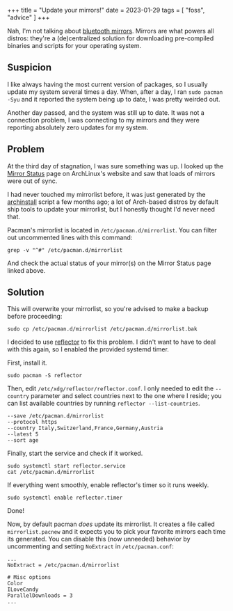 +++
title = "Update your mirrors!"
date = 2023-01-29
tags = [ "foss", "advice" ]
+++

Nah, I'm not talking about [bluetooth mirrors](https://www.bathshack.com/blog/bluetooth-mirrors-everything-you-need-to-know-before-you-buy/). Mirrors are what powers all distros: they're a (de)centralized solution for downloading pre-compiled binaries and scripts for your operating system.

## Suspicion
I like always having the most current version of packages, so I usually update my system several times a day. When, after a day, I ran `sudo pacman -Syu` and it reported the system being up to date, I was pretty weirded out.

Another day passed, and the system was still up to date. It was not a connection problem, I was connecting to my mirrors and they were reporting absolutely zero updates for my system.

## Problem

At the third day of stagnation, I was sure something was up. I looked up the [Mirror Status](https://archlinux.org/mirrors/status/) page on ArchLinux's website and saw that loads of mirrors were out of sync.

I had never touched my mirrorlist before, it was just generated by the  [archinstall](https://github.com/archlinux/archinstall) script a few months ago; a lot of Arch-based distros by default ship tools to update your mirrorlist, but I honestly thought I'd never need that.

Pacman's mirrorlist is located in `/etc/pacman.d/mirrorlist`. You can filter out uncommented lines with this command:

```
grep -v "^#" /etc/pacman.d/mirrorlist
```

And check the actual status of your mirror(s) on the Mirror Status page linked above.

## Solution

This will overwrite your mirrorlist, so you're advised to make a backup before proceeding:

```
sudo cp /etc/pacman.d/mirrorlist /etc/pacman.d/mirrorlist.bak
```

I decided to use [reflector](https://xyne.dev/projects/reflector/) to fix this problem. I didn't want to have to deal with this again, so I enabled the provided systemd timer.

First, install it.

```
sudo pacman -S reflector
```

Then, edit `/etc/xdg/reflector/reflector.conf`. I only needed to edit the `--country` parameter and select countries next to the one where I reside; you can list available countries by running `reflector --list-countries`.

```
--save /etc/pacman.d/mirrorlist
--protocol https
--country Italy,Switzerland,France,Germany,Austria
--latest 5
--sort age
```

Finally, start the service and check if it worked.
```
sudo systemctl start reflector.service
cat /etc/pacman.d/mirrorlist
```

If everything went smoothly, enable reflector's timer so it runs weekly.
```
sudo systemctl enable reflector.timer
```

Done!

Now, by default pacman _does_ update its mirrorlist. It creates a file called `mirrorlist.pacnew` and it expects you to pick your favorite mirrors each time its generated. You can disable this (now unneeded) behavior by uncommenting and setting `NoExtract` in `/etc/pacman.conf`:

```
...
NoExtract = /etc/pacman.d/mirrorlist

# Misc options
Color
ILoveCandy
ParallelDownloads = 3
...
```
